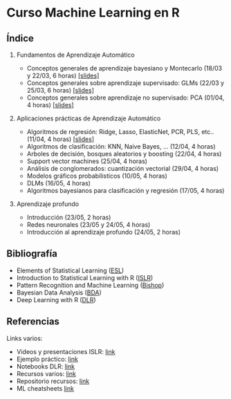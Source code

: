 # Curso Machine Learning en R

## Índice

 1. Fundamentos de Aprendizaje Automático
    * Conceptos generales de aprendizaje bayesiano y Montecarlo (18/03 y 22/03, 6 horas) [[slides]](./slides/01-bayes.pdf)
    * Conceptos generales  sobre aprendizaje supervisado: GLMs (22/03 y 25/03, 6 horas) [[slides]](./Rmd/02-supervised/02-supervised.html)
    * Conceptos generales sobre aprendizaje no supervisado: PCA (01/04, 4 horas) [[slides]](./Rmd/03-unsupervised/03-unsupervised.html)

 2. Aplicaciones prácticas de Aprendizaje Automático
    * Algoritmos de regresión: Ridge, Lasso, ElasticNet, PCR, PLS, etc.. (11/04, 4 horas) [[slides]](./Rmd/04-regression/04-regression.html)
    * Algoritmos de clasificación: KNN, Naive Bayes, ... (12/04, 4 horas)
    * Arboles de decisión, bosques aleatorios y boosting (22/04, 4 horas)
    * Support vector machines (25/04, 4 horas)
    * Análisis de conglomerados: cuantización vectorial (29/04, 4 horas)
    * Modelos gráficos probabilisticos (10/05, 4 horas)
    * DLMs (16/05, 4 horas)
    * Algoritmos bayesianos para clasificación y regresión (17/05, 4 horas) 

 3. Aprendizaje profundo
    * Introducción (23/05, 2 horas)
    * Redes neuronales (23/05 y 24/05, 4 horas)
    * Introducción al aprendizaje profundo (24/05, 2 horas)

## Bibliografía

 * Elements of Statistical Learning ([ESL](https://web.stanford.edu/~hastie/ElemStatLearn/))
 * Introduction to Statistical Learning with R ([ISLR](http://www-bcf.usc.edu/~gareth/ISL/))
 * Pattern Recognition and Machine Learning ([Bishop](https://www.microsoft.com/en-us/research/uploads/prod/2006/01/Bishop-Pattern-Recognition-and-Machine-Learning-2006.pdf))
 * Bayesian Data Analysis ([BDA](http://www.stat.columbia.edu/~gelman/book/))
 * Deep Learning with R ([DLR](https://www.manning.com/books/deep-learning-with-r))

## Referencias

 Links varios:
  * Videos y presentaciones ISLR:  [link](https://www.r-bloggers.com/in-depth-introduction-to-machine-learning-in-15-hours-of-expert-videos/)
  * Ejemplo práctico:              [link](https://shirinsplayground.netlify.com/2018/06/intro_to_ml_workshop_heidelberg/)
  * Notebooks DLR:                 [link](https://github.com/jjallaire/deep-learning-with-r-notebooks)
  * Recursos varios:               [link](https://blog.rstudio.com/2018/09/12/getting-started-with-deep-learning-in-r/)
  * Repositorio recursos:          [link](https://github.com/albertotb/DataScienceR)
  * ML cheatsheets                 [link](https://stanford.edu/~shervine/teaching/cs-229/)
